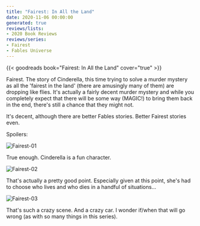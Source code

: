 ```yaml
---
title: "Fairest: In All the Land"
date: 2020-11-06 00:00:00
generated: true
reviews/lists:
- 2020 Book Reviews
reviews/series:
- Fairest
- Fables Universe
---
```

{{< goodreads book="Fairest: In All the Land" cover="true" >}}

Fairest. The story of Cinderella, this time trying to solve a murder mystery as all the 'fairest in the land' (there are amusingly many of them) are dropping like flies. It's actually a fairly decent murder mystery and while you completely expect that there will be some way (MAGIC!) to bring them back in the end, there's still a chance that they might not.  

It's decent, although there are better Fables stories. Better Fairest stories even.  

<!--more-->

Spoilers:  

![Fairest-01](/embeds/books/attachments/fairest-01.jpg)  

True enough. Cinderella is a fun character.  

![Fairest-02](/embeds/books/attachments/fairest-02.jpg)  

That's actually a pretty good point. Especially given at this point, she's had to choose who lives and who dies in a handful of situations...  

![Fairest-03](/embeds/books/attachments/fairest-03.jpg)  

That's such a crazy scene. And a crazy car. I wonder if/when that will go wrong (as with so many things in this series).


